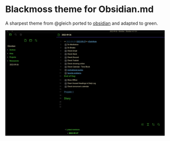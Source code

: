 # Blackmoss theme for Obsidian.md

A sharpest theme from @gleich ported to [obsidian](obsidian.md) and adapted to green.

![Screenshot](images/example.png)
